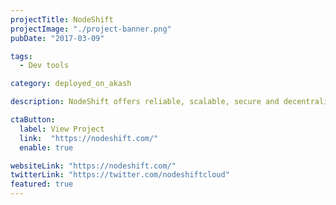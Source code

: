 ```yaml
---
projectTitle: NodeShift
projectImage: "./project-banner.png"
pubDate: "2017-03-09"

tags:
  - Dev tools

category: deployed_on_akash

description: NodeShift offers reliable, scalable, secure and decentralized cloud computing services.

ctaButton:
  label: View Project
  link:  "https://nodeshift.com/"
  enable: true

websiteLink: "https://nodeshift.com/"
twitterLink: "https://twitter.com/nodeshiftcloud"
featured: true
---
```

